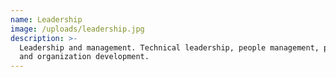 ```yaml
---
name: Leadership
image: /uploads/leadership.jpg
description: >-
  Leadership and management. Technical leadership, people management, process
  and organization development.
---
```



